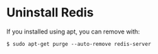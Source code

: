 # Uninstall Redis

If you installed using apt, you can remove with:

```
$ sudo apt-get purge --auto-remove redis-server
```
